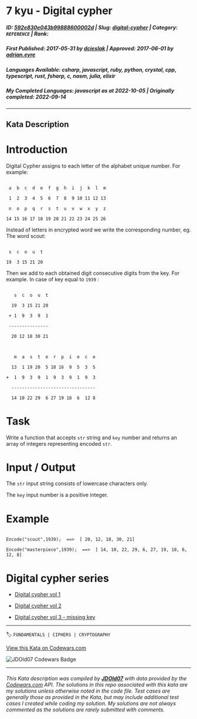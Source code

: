 # 7 kyu - Digital cypher

##### **ID**: [592e830e043b99888600002d](https://www.codewars.com/kata/592e830e043b99888600002d) | **Slug**: [digital-cypher](https://www.codewars.com/kata/592e830e043b99888600002d) | **Category**: `REFERENCE` | **Rank**: <span style="color:white">7 kyu</span>

##### **First Published**: 2017-05-31 ***by*** [dcieslak](https://www.codewars.com/users/dcieslak) | **Approved**: 2017-06-01 ***by*** [adrian.eyre](https://www.codewars.com/users/adrian.eyre)

##### **Languages Available**: csharp, javascript, ruby, python, crystal, cpp, typescript, rust, fsharp, c, nasm, julia, elixir

##### **My Completed Languages**: javascript ***as at*** 2022-10-05 | **Originally completed**: 2022-09-14

---

## Kata Description


# Introduction 



Digital Cypher assigns to each letter of the alphabet unique number. For example:



```

 a  b  c  d  e  f  g  h  i  j  k  l  m

 1  2  3  4  5  6  7  8  9 10 11 12 13

 n  o  p  q  r  s  t  u  v  w  x  y  z

14 15 16 17 18 19 20 21 22 23 24 25 26

```



Instead of letters in encrypted word we write the corresponding number, eg. The word scout:



```

 s  c  o  u  t

19  3 15 21 20

```

Then we add to each obtained digit consecutive digits from the key. For example. In case of key equal to `1939` :



```

   s  c  o  u  t

  19  3 15 21 20

 + 1  9  3  9  1

 ---------------

  20 12 18 30 21

  

   m  a  s  t  e  r  p  i  e  c  e

  13  1 19 20  5 18 16  9  5  3  5

+  1  9  3  9  1  9  3  9  1  9  3

  --------------------------------

  14 10 22 29  6 27 19 18  6  12 8

```



# Task



Write a function that accepts `str` string and `key` number and returns an array of integers representing encoded `str`.



# Input / Output



The `str` input string consists of lowercase characters only.<br/>

The `key` input number is a positive integer.



# Example



```

Encode("scout",1939);  ==>  [ 20, 12, 18, 30, 21]

Encode("masterpiece",1939);  ==>  [ 14, 10, 22, 29, 6, 27, 19, 18, 6, 12, 8]

```



# Digital cypher series

- [Digital cypher vol 1](https://www.codewars.com/kata/592e830e043b99888600002d)

- [Digital cypher vol 2](https://www.codewars.com/kata/592edfda5be407b9640000b2)

- [Digital cypher vol 3 - missing key](https://www.codewars.com/kata/5930d8a4b8c2d9e11500002a)

---


🏷 `FUNDAMENTALS | CIPHERS | CRYPTOGRAPHY`


[View this Kata on Codewars.com](https://www.codewars.com/kata/592e830e043b99888600002d)

![](https://www.codewars.com/users/jdold07/badges/large "JDOld07 Codewars Badge")

---

###### *This Kata description was compiled by [**JDOld07**](https://tpstech.dev) with data provided by the [Codewars.com](https://www.codewars.com) API.  The solutions in this repo associated with this kata are my solutions unless otherwise noted in the code file.  Test cases are generally those as provided in the Kata, but may include additional test cases I created while coding my solution.  My solutions are not always commented as the solutions are rarely submitted with comments.*

